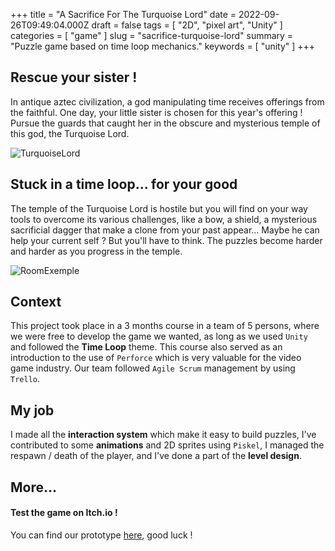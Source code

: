 +++
title = "A Sacrifice For The Turquoise Lord"
date = 2022-09-26T09:49:04.000Z
draft = false
tags = [ "2D", "pixel art", "Unity" ]
categories = [ "game" ]
slug = "sacrifice-turquoise-lord"
summary = "Puzzle game based on time loop mechanics."
keywords = [ "unity" ]
+++

## Rescue your sister !

In antique aztec civilization, a god manipulating time receives offerings from the faithful. One day, your little sister is chosen for this year's offering ! Pursue the guards that caught her in the obscure and mysterious temple of this god, the Turquoise Lord.

![TurquoiseLord](/kbfrnC.gif)

## Stuck in a time loop... for your good

The temple of the Turquoise Lord is hostile but you will find on your way tools to overcome its various challenges, like a bow, a shield, a mysterious sacrificial dagger that make a clone from your past appear... Maybe he can help your current self ? But you'll have to think. The puzzles become harder and harder as you progress in the temple.

![RoomExemple](/exempleRoomTurquoise.jpg)

## Context

This project took place in a 3 months course in a team of 5 persons, where we were free to develop the game we wanted, as long as we used `Unity` and followed the **Time Loop** theme. This course also served as an introduction to the use of `Perforce` which is very valuable for the video game industry. Our team followed `Agile Scrum` management by using `Trello`.  

## My job

I made all the **interaction system** which make it easy to build puzzles, I've contributed to some **animations** and 2D sprites using `Piskel`, I managed the respawn / death of the player, and I've done a part of the **level design**. 

## More...

#### Test the game on Itch.io !

You can find our prototype [here](https://adam-wizard.itch.io/a-sacrifice-for-the-turquoise-lord), good luck ! 
